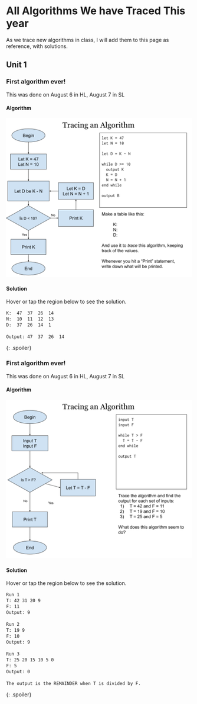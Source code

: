 # All Algorithms We have Traced This year

As we trace new algorithms in class, I will add them to this page as reference, with solutions. 

## Unit 1

### First algorithm ever!

This was done on August 6 in HL, August 7 in SL

#### Algorithm

![First traced algorithm](algorithm_images/algorithm1.svg)

#### Solution

Hover or tap the region below to see the solution.

```
K:  47  37  26  14
N:  10  11  12  13
D:  37  26  14  1
 
Output: 47  37  26  14
```
{: .spoiler}


### First algorithm ever!

This was done on August 6 in HL, August 7 in SL

#### Algorithm

![Second traced algorithm](algorithm_images/algorithm2.svg)

#### Solution

Hover or tap the region below to see the solution.

```
Run 1
T: 42 31 20 9
F: 11 
Output: 9

Run 2
T: 19 9
F: 10
Output: 9

Run 3
T: 25 20 15 10 5 0
F: 5
Output: 0

The output is the REMAINDER when T is divided by F.
```
{: .spoiler}